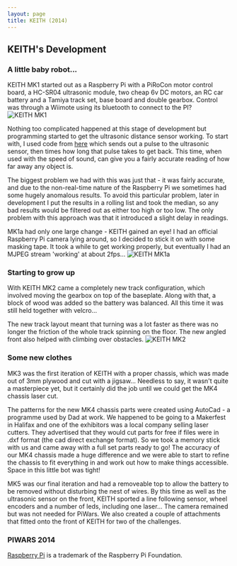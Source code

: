 ```yaml
---
layout: page
title: KEITH (2014)
---
```


## KEITH's Development

### A little baby robot...

KEITH MK1 started out as a Raspberry Pi with a PiRoCon motor control board, a HC-SR04 ultrasonic module, two cheap 6v DC motors, an RC car battery and a Tamiya track set, base board and double gearbox. Control was through a Wiimote using its bluetooth to connect to the PI?
![KEITH MK1](http://keiththerobot.uk/images/MK1.JPG "KEITH MK1")

Nothing too complicated happened at this stage of development but programming started to get the ultrasonic distance sensor working. To start with, I used code from <a href="https://github.com/chrisalexander/initio-pirocon-test/blob/master/sonar.py">here</a> which sends out a pulse to the ultrasonic sensor, then times how long that pulse takes to get back. This time, when used with the speed of sound, can give you a fairly accurate reading of how far away any object is.

The biggest problem we had with this was just that - it was fairly accurate, and due to the non-real-time nature of the Raspberry Pi we sometimes had some hugely anomalous results. To avoid this particular problem, later in development I put the results in a rolling list and took the median, so any bad results would be filtered out as either too high or too low. The only problem with this approach was that it introduced a slight delay in readings.

MK1a had only one large change - KEITH gained an eye! I had an official Raspberry Pi camera lying around, so I decided to stick it on with some masking tape. It took a while to get working properly, but eventually I had an MJPEG stream 'working' at about 2fps...
![KEITH MK1a](http://keiththerobot.uk/images/MK1a.jpg "KEITH MK1a")

### Starting to grow up

With KEITH MK2 came a completely new track configuration, which involved moving the gearbox on top of the baseplate. Along with that, a block of wood was added so the battery was balanced. All this time it was still held together with velcro...

The new track layout meant that turning was a lot faster as there was no longer the friction of the whole track spinning on the floor. The new angled front also helped with climbing over obstacles.
![KEITH MK2](http://keiththerobot.uk/images/MK2.JPG "KEITH MK2")

### Some new clothes

MK3 was the first iteration of KEITH with a proper chassis, which was made out of 3mm plywood and cut with a jigsaw... Needless to say, it wasn't quite a masterpiece yet, but it certainly did the job until we could get the MK4 chassis laser cut.



The patterns for the new MK4 chassis parts were created using AutoCad - a programme used by Dad at work. We happened to be going to a Makerfest in Halifax and one of the exhibitors was a local company selling laser cutters. They advertised that they would cut parts for free if files were in .dxf format (the cad direct exchange format). So we took a memory stick with us and came away with a full set parts ready to go! The accuracy of our MK4 chassis  made a huge difference and we were able to start to refine the chassis to fit everything in and work out how to make things accessible. Space in this little bot was tight!

MK5  was our final iteration and had a removeable top to allow the battery to be removed without disturbing the nest of wires. By this time as well as the ultrasonic sensor on the front, KEITH sported a line following sensor, wheel encoders and a number of leds, including one laser... The camera remained but was not needed for PiWars. We also created a couple of attachments that fitted onto the front of KEITH for two of the challenges.

### PIWARS 2014



<a href="http://www.raspberrypi.org">Raspberry Pi</a> is a trademark of the Raspberry Pi Foundation.

